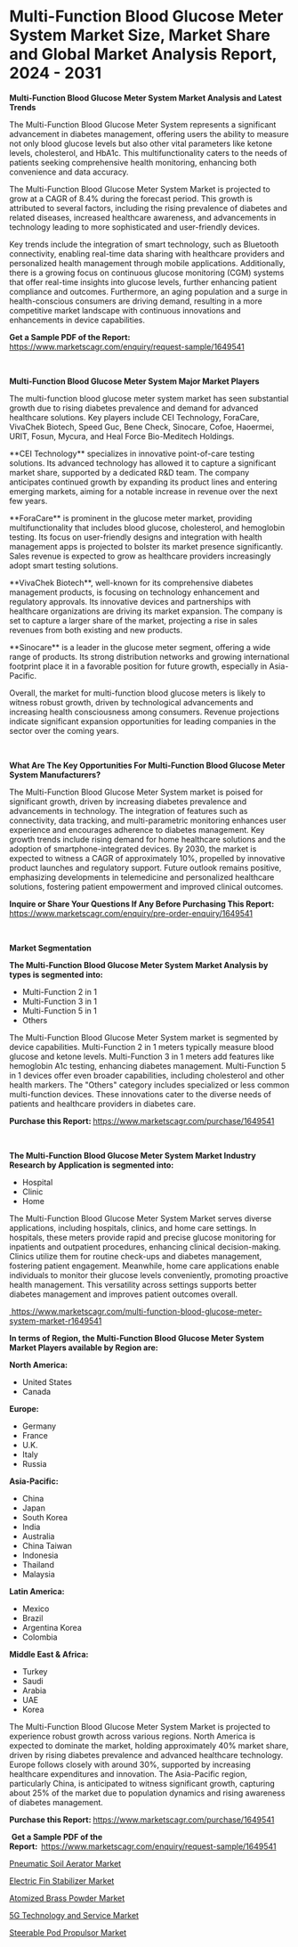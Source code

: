 <p><h1>Multi-Function Blood Glucose Meter System Market Size, Market Share and Global Market Analysis Report, 2024 - 2031</h1></p><p><strong>Multi-Function Blood Glucose Meter System Market Analysis and Latest Trends</strong></p>
<p><p>The Multi-Function Blood Glucose Meter System represents a significant advancement in diabetes management, offering users the ability to measure not only blood glucose levels but also other vital parameters like ketone levels, cholesterol, and HbA1c. This multifunctionality caters to the needs of patients seeking comprehensive health monitoring, enhancing both convenience and data accuracy. </p><p>The Multi-Function Blood Glucose Meter System Market is projected to grow at a CAGR of 8.4% during the forecast period. This growth is attributed to several factors, including the rising prevalence of diabetes and related diseases, increased healthcare awareness, and advancements in technology leading to more sophisticated and user-friendly devices. </p><p>Key trends include the integration of smart technology, such as Bluetooth connectivity, enabling real-time data sharing with healthcare providers and personalized health management through mobile applications. Additionally, there is a growing focus on continuous glucose monitoring (CGM) systems that offer real-time insights into glucose levels, further enhancing patient compliance and outcomes. Furthermore, an aging population and a surge in health-conscious consumers are driving demand, resulting in a more competitive market landscape with continuous innovations and enhancements in device capabilities.</p></p>
<p><strong>Get a Sample PDF of the Report:&nbsp;</strong> <a href="https://www.marketscagr.com/enquiry/request-sample/1649541?utm_campaign=1267&utm_medium=2&utm_source=Github&utm_content=ia&utm_term=15102024&utm_id=multi-function-blood-glucose-meter-system">https://www.marketscagr.com/enquiry/request-sample/1649541</a></p>
<p>&nbsp;</p>
<p><strong>Multi-Function Blood Glucose Meter System Major Market Players</strong></p>
<p><p>The multi-function blood glucose meter system market has seen substantial growth due to rising diabetes prevalence and demand for advanced healthcare solutions. Key players include CEI Technology, ForaCare, VivaChek Biotech, Speed Guc, Bene Check, Sinocare, Cofoe, Haoermei, URIT, Fosun, Mycura, and Heal Force Bio-Meditech Holdings.</p><p>**CEI Technology** specializes in innovative point-of-care testing solutions. Its advanced technology has allowed it to capture a significant market share, supported by a dedicated R&D team. The company anticipates continued growth by expanding its product lines and entering emerging markets, aiming for a notable increase in revenue over the next few years.</p><p>**ForaCare** is prominent in the glucose meter market, providing multifunctionality that includes blood glucose, cholesterol, and hemoglobin testing. Its focus on user-friendly designs and integration with health management apps is projected to bolster its market presence significantly. Sales revenue is expected to grow as healthcare providers increasingly adopt smart testing solutions.</p><p>**VivaChek Biotech**, well-known for its comprehensive diabetes management products, is focusing on technology enhancement and regulatory approvals. Its innovative devices and partnerships with healthcare organizations are driving its market expansion. The company is set to capture a larger share of the market, projecting a rise in sales revenues from both existing and new products.</p><p>**Sinocare** is a leader in the glucose meter segment, offering a wide range of products. Its strong distribution networks and growing international footprint place it in a favorable position for future growth, especially in Asia-Pacific.</p><p>Overall, the market for multi-function blood glucose meters is likely to witness robust growth, driven by technological advancements and increasing health consciousness among consumers. Revenue projections indicate significant expansion opportunities for leading companies in the sector over the coming years.</p></p>
<p>&nbsp;</p>
<p><strong>What Are The Key Opportunities For Multi-Function Blood Glucose Meter System Manufacturers?</strong></p>
<p><p>The Multi-Function Blood Glucose Meter System market is poised for significant growth, driven by increasing diabetes prevalence and advancements in technology. The integration of features such as connectivity, data tracking, and multi-parametric monitoring enhances user experience and encourages adherence to diabetes management. Key growth trends include rising demand for home healthcare solutions and the adoption of smartphone-integrated devices. By 2030, the market is expected to witness a CAGR of approximately 10%, propelled by innovative product launches and regulatory support. Future outlook remains positive, emphasizing developments in telemedicine and personalized healthcare solutions, fostering patient empowerment and improved clinical outcomes.</p></p>
<p><strong>Inquire or Share Your Questions If Any Before Purchasing This Report:</strong> <a href="https://www.marketscagr.com/enquiry/pre-order-enquiry/1649541?utm_campaign=1267&utm_medium=2&utm_source=Github&utm_content=ia&utm_term=15102024&utm_id=multi-function-blood-glucose-meter-system">https://www.marketscagr.com/enquiry/pre-order-enquiry/1649541</a></p>
<p>&nbsp;</p>
<p><strong>Market Segmentation</strong></p>
<p><strong>The Multi-Function Blood Glucose Meter System Market Analysis by types is segmented into:</strong></p>
<p><ul><li>Multi-Function 2 in 1</li><li>Multi-Function 3 in 1</li><li>Multi-Function 5 in 1</li><li>Others</li></ul></p>
<p><p>The Multi-Function Blood Glucose Meter System market is segmented by device capabilities. Multi-Function 2 in 1 meters typically measure blood glucose and ketone levels. Multi-Function 3 in 1 meters add features like hemoglobin A1c testing, enhancing diabetes management. Multi-Function 5 in 1 devices offer even broader capabilities, including cholesterol and other health markers. The "Others" category includes specialized or less common multi-function devices. These innovations cater to the diverse needs of patients and healthcare providers in diabetes care.</p></p>
<p><strong>Purchase this Report:&nbsp;</strong><a href="https://www.marketscagr.com/purchase/1649541?utm_campaign=1267&utm_medium=2&utm_source=Github&utm_content=ia&utm_term=15102024&utm_id=multi-function-blood-glucose-meter-system">https://www.marketscagr.com/purchase/1649541</a></p>
<p>&nbsp;</p>
<p><strong>The Multi-Function Blood Glucose Meter System Market Industry Research by Application is segmented into:</strong></p>
<p><ul><li>Hospital</li><li>Clinic</li><li>Home</li></ul></p>
<p><p>The Multi-Function Blood Glucose Meter System Market serves diverse applications, including hospitals, clinics, and home care settings. In hospitals, these meters provide rapid and precise glucose monitoring for inpatients and outpatient procedures, enhancing clinical decision-making. Clinics utilize them for routine check-ups and diabetes management, fostering patient engagement. Meanwhile, home care applications enable individuals to monitor their glucose levels conveniently, promoting proactive health management. This versatility across settings supports better diabetes management and improves patient outcomes overall.</p></p>
<p><a href="https://www.marketscagr.com/multi-function-blood-glucose-meter-system-market-r1649541?utm_campaign=1267&utm_medium=2&utm_source=Github&utm_content=ia&utm_term=15102024&utm_id=multi-function-blood-glucose-meter-system">&nbsp;https://www.marketscagr.com/multi-function-blood-glucose-meter-system-market-r1649541</a></p>
<p><strong>In terms of Region, the Multi-Function Blood Glucose Meter System Market Players available by Region are:</strong></p>
<p>
    <p> <strong> North America: </strong>
        <ul>
            <li>United States</li>
            <li>Canada</li>
        </ul>
        </p> 
    <p> <strong> Europe: </strong>
        <ul>
            <li>Germany</li>
            <li>France</li>
            <li>U.K.</li>
            <li>Italy</li>
            <li>Russia</li>
        </ul>
        </p> 
    <p> <strong> Asia-Pacific: </strong>
        <ul>
            <li>China</li>
            <li>Japan</li>
            <li>South Korea</li>
            <li>India</li>
            <li>Australia</li>
            <li>China Taiwan</li>
            <li>Indonesia</li>
            <li>Thailand</li>
            <li>Malaysia</li>
        </ul>
        </p> 
    <p> <strong> Latin America: </strong>
        <ul>
            <li>Mexico</li>
            <li>Brazil</li>
            <li>Argentina Korea</li>
            <li>Colombia</li>
        </ul>
        </p> 
    <p> <strong> Middle East & Africa: </strong>
        <ul>
            <li>Turkey</li>
            <li>Saudi</li>
            <li>Arabia</li>
            <li>UAE</li>
            <li>Korea</li>
        </ul>
    </p>
    </p>
<p><p>The Multi-Function Blood Glucose Meter System Market is projected to experience robust growth across various regions. North America is expected to dominate the market, holding approximately 40% market share, driven by rising diabetes prevalence and advanced healthcare technology. Europe follows closely with around 30%, supported by increasing healthcare expenditures and innovation. The Asia-Pacific region, particularly China, is anticipated to witness significant growth, capturing about 25% of the market due to population dynamics and rising awareness of diabetes management.</p></p>
<p><strong>Purchase this Report: </strong><a href="https://www.marketscagr.com/purchase/1649541?utm_campaign=1267&utm_medium=2&utm_source=Github&utm_content=ia&utm_term=15102024&utm_id=multi-function-blood-glucose-meter-system">https://www.marketscagr.com/purchase/1649541</a></p>
<p>&nbsp;<strong>Get a Sample PDF of the Report:&nbsp;&nbsp;</strong><a href="https://www.marketscagr.com/enquiry/request-sample/1649541?utm_campaign=1267&utm_medium=2&utm_source=Github&utm_content=ia&utm_term=15102024&utm_id=multi-function-blood-glucose-meter-system">https://www.marketscagr.com/enquiry/request-sample/1649541</a></p>
<p><strong></strong></p>
<p><p><a href="https://www.linkedin.com/pulse/future-trends-global-pneumatic-soil-aerator-market-insights-analysis-oonte?utm_campaign=1267&utm_medium=2&utm_source=Github&utm_content=ia&utm_term=15102024&utm_id=multi-function-blood-glucose-meter-system">Pneumatic Soil Aerator Market</a></p><p><a href="https://github.com/loanv6asmitty/Market-Research-Report-List-1/blob/main/electric-fin-stabilizer-market.md?utm_campaign=1267&utm_medium=2&utm_source=Github&utm_content=ia&utm_term=15102024&utm_id=multi-function-blood-glucose-meter-system">Electric Fin Stabilizer Market</a></p><p><a href="https://www.linkedin.com/pulse/evaluating-global-atomized-brass-powder-market-trends-growth-opportunities-f5z5f?trk=public_post_embed_feed-article-content&utm_campaign=1267&utm_medium=2&utm_source=Github&utm_content=ia&utm_term=15102024&utm_id=multi-function-blood-glucose-meter-system">Atomized Brass Powder Market</a></p><p><a href="https://www.linkedin.com/pulse/key-drivers-5g-technology-service-market-trends-future-outlook-qmose?utm_campaign=1267&utm_medium=2&utm_source=Github&utm_content=ia&utm_term=15102024&utm_id=multi-function-blood-glucose-meter-system">5G Technology and Service Market</a></p><p><a href="https://github.com/rex7gillon/Market-Research-Report-List-1/blob/main/steerable-pod-propulsor-market.md?utm_campaign=1267&utm_medium=2&utm_source=Github&utm_content=ia&utm_term=15102024&utm_id=multi-function-blood-glucose-meter-system">Steerable Pod Propulsor Market</a></p></p>